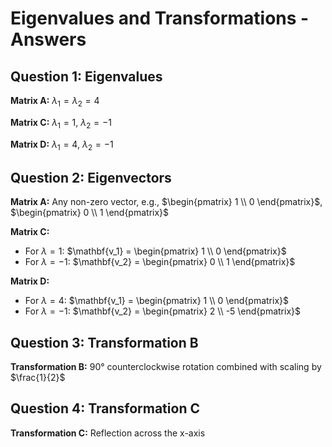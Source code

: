 # Eigenvalues and Transformations - Answers

## Question 1: Eigenvalues

**Matrix A:** $\lambda_1 = \lambda_2 = 4$

**Matrix C:** $\lambda_1 = 1$, $\lambda_2 = -1$

**Matrix D:** $\lambda_1 = 4$, $\lambda_2 = -1$

## Question 2: Eigenvectors

**Matrix A:** Any non-zero vector, e.g., $\begin{pmatrix} 1 \\ 0 \end{pmatrix}$, $\begin{pmatrix} 0 \\ 1 \end{pmatrix}$

**Matrix C:** 
- For $\lambda = 1$: $\mathbf{v_1} = \begin{pmatrix} 1 \\ 0 \end{pmatrix}$
- For $\lambda = -1$: $\mathbf{v_2} = \begin{pmatrix} 0 \\ 1 \end{pmatrix}$

**Matrix D:**
- For $\lambda = 4$: $\mathbf{v_1} = \begin{pmatrix} 1 \\ 0 \end{pmatrix}$
- For $\lambda = -1$: $\mathbf{v_2} = \begin{pmatrix} 2 \\ -5 \end{pmatrix}$

## Question 3: Transformation B

**Transformation B:** 90° counterclockwise rotation combined with scaling by $\frac{1}{2}$

## Question 4: Transformation C

**Transformation C:** Reflection across the x-axis